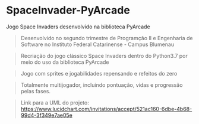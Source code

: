 # SpaceInvader-PyArcade
Jogo Space Invaders desenvolvido na biblioteca PyArcade

>Desenvolvido no segundo trimestre de Programção II e Engenharia de Software no Instituto Federal Catarinense - Campus Blumenau

>Recriação do jogo clássico Space Invaders dentro do Python3.7 por meio do uso da biblioteca PyArcade

>Jogo com sprites e jogabilidades repensando e refeitos do zero

>Totalmente multijogador, incluindo pontuação, vidas e progressão pelas fases.

>Link para a UML do projeto: https://www.lucidchart.com/invitations/accept/521ac160-6dbe-4b68-99d4-3f349e7ae05e
